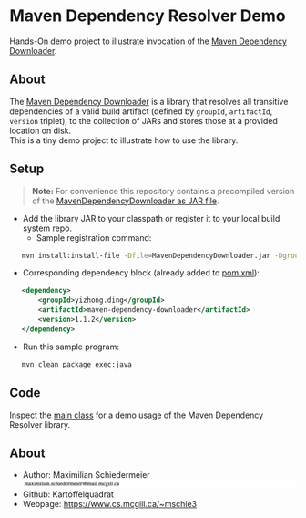 # Maven Dependency Resolver Demo

Hands-On demo project to illustrate invocation of the [Maven Dependency Downloader](https://github.com/Explorew/maven-dependency-downloader).

## About

The [Maven Dependency Downloader](https://github.com/Explorew/maven-dependency-downloader) is a library that resolves all transitive dependencies of a valid build artifact (defined by ```groupId```, ```artifactId```, ```version``` triplet), to the collection of JARs and stores those at a provided location on disk.  
This is a tiny demo project to illustrate how to use the library.

## Setup

 > **Note:** For convenience this repository contains a precompiled version of the [MavenDependencyDownloader as JAR file](MavenDependencyDownloader.jar).

 * Add the library JAR to your classpath or register it to your local build system repo.
   * Sample registration command:
```bash
   mvn install:install-file -Dfile=MavenDependencyDownloader.jar -DgroupId=yizhong.ding -DartifactId=maven-dependency-downloader -Dversion=1.1 -Dpackaging=jar -DcreateChecksum=true
```
   * Corresponding dependency block (already added to [pom.xml](pom.xml)):  
```xml
   <dependency>
       <groupId>yizhong.ding</groupId>
       <artifactId>maven-dependency-downloader</artifactId>
       <version>1.1.2</version>
   </dependency>
```
 * Run this sample program:  
```bash
   mvn clean package exec:java
```

## Code

Inspect the [main class](src/main/java/eu/kartoffelquadrat/mdddemo/Launcher.java) for a demo usage of the Maven Dependency Resolver library.

## About

 * Author: Maximilian Schiedermeier ![email](email.png)
 * Github: Kartoffelquadrat
 * Webpage: https://www.cs.mcgill.ca/~mschie3

